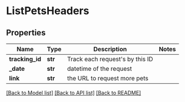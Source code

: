 # ListPetsHeaders

## Properties
Name | Type | Description | Notes
------------ | ------------- | ------------- | -------------
**tracking_id** | **str** | Track each request&#x27;s by this ID | 
**_date** | **str** | datetime of the request | 
**link** | **str** | the URL to request more pets | 

[[Back to Model list]](../README.md#documentation-for-models) [[Back to API list]](../README.md#documentation-for-api-endpoints) [[Back to README]](../README.md)

